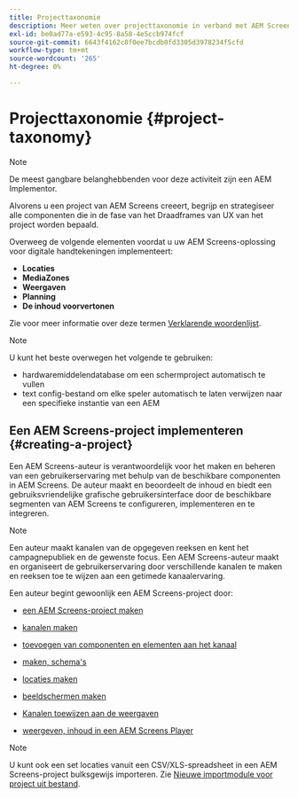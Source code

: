 ```yaml
---
title: Projecttaxonomie
description: Meer weten over projecttaxonomie in verband met AEM Screens?
exl-id: be0ad77a-e593-4c95-8a58-4e5ccb974fcf
source-git-commit: 6643f4162c8f0ee7bcdb0fd3305d3978234f5cfd
workflow-type: tm+mt
source-wordcount: '265'
ht-degree: 0%

---
```


# Projecttaxonomie {#project-taxonomy}

>[!NOTE]
>
>De meest gangbare belanghebbenden voor deze activiteit zijn een AEM Implementor.

Alvorens u een project van AEM Screens creeert, begrijp en strategiseer alle componenten die in de fase van het Draadframes van UX van het project worden bepaald.

Overweeg de volgende elementen voordat u uw AEM Screens-oplossing voor digitale handtekeningen implementeert:

* **Locaties**
* **MediaZones**
* **Weergaven**
* **Planning**
* **De inhoud voorvertonen**

Zie voor meer informatie over deze termen [Verklarende woordenlijst](https://experienceleague.adobe.com/en/docs/experience-manager-screens/user-guide/overview/screens-glossary).

>[!NOTE]
>
>U kunt het beste overwegen het volgende te gebruiken:
>
>* hardwaremiddelendatabase om een schermproject automatisch te vullen
>* text config-bestand om elke speler automatisch te laten verwijzen naar een specifieke instantie van een AEM

## Een AEM Screens-project implementeren {#creating-a-project}

Een AEM Screens-auteur is verantwoordelijk voor het maken en beheren van een gebruikerservaring met behulp van de beschikbare componenten in AEM Screens. De auteur maakt en beoordeelt de inhoud en biedt een gebruiksvriendelijke grafische gebruikersinterface door de beschikbare segmenten van AEM Screens te configureren, implementeren en te integreren.

>[!NOTE]
>
>Een auteur maakt kanalen van de opgegeven reeksen en kent het campagnepubliek en de gewenste focus. Een AEM Screens-auteur maakt en organiseert de gebruikerservaring door verschillende kanalen te maken en reeksen toe te wijzen aan een getimede kanaalervaring.

Een auteur begint gewoonlijk een AEM Screens-project door:

* [een AEM Screens-project maken](https://experienceleague.adobe.com/en/docs/experience-manager-screens/user-guide/authoring/setting-up-projects/creating-a-screens-project)
* [kanalen maken](https://experienceleague.adobe.com/en/docs/experience-manager-screens/user-guide/authoring/setting-up-projects/managing-channels)
* [toevoegen van componenten en elementen aan het kanaal](https://experienceleague.adobe.com/en/docs/experience-manager-screens/user-guide/authoring/product-features/adding-components-to-a-channel)
* [maken, schema&#39;s](https://experienceleague.adobe.com/en/docs/experience-manager-screens/user-guide/authoring/setting-up-projects/managing-schedules)
* [locaties maken](https://experienceleague.adobe.com/en/docs/experience-manager-screens/user-guide/authoring/setting-up-projects/managing-locations)
* [beeldschermen maken](https://experienceleague.adobe.com/en/docs/experience-manager-screens/user-guide/authoring/setting-up-projects/managing-displays)
* [Kanalen toewijzen aan de weergaven](https://experienceleague.adobe.com/en/docs/experience-manager-screens/user-guide/authoring/setting-up-projects/assigning-channels/channel-assignment)

* [weergeven, inhoud in een AEM Screens Player](https://experienceleague.adobe.com/en/docs/experience-manager-screens/user-guide/administering/working-with-screens-player)

>[!NOTE]
>U kunt ook een set locaties vanuit een CSV/XLS-spreadsheet in een AEM Screens-project bulksgewijs importeren. Zie [Nieuwe importmodule voor project uit bestand](https://experienceleague.adobe.com/en/docs/experience-manager-screens/user-guide/administering/project-importer).
